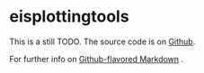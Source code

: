# eisplottingtools

This is a still TODO. The source code is on [Github](https://github.com/ileu/eisplottingtool).

For further info on
[Github-flavored Markdown](https://guides.github.com/features/mastering-markdown/)
.